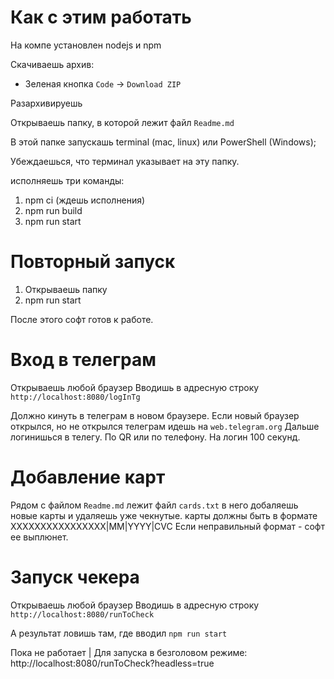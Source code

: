 # Как с этим работать

На компе установлен nodejs и npm

Скачиваешь архив:
* Зеленая кнопка `Code` -> `Download ZIP`

Разархивируешь

Открываешь папку, в которой лежит файл `Readme.md`

В этой папке запускашь terminal (mac, linux) или PowerShell (Windows);

Убеждаешься, что терминал указывает на эту папку.

исполняешь три команды:

1. npm ci (ждешь исполнения)
2. npm run build
3. npm run start

# Повторный запуск
1. Открываешь папку
2. npm run start

После этого софт готов к работе.

# Вход в телеграм
Открываешь любой браузер
Вводишь в адресную строку `http://localhost:8080/logInTg`

Должно кинуть в телеграм в новом браузере. Если новый браузер открылся, но не открылся телеграм идешь на `web.telegram.org`
Дальше логинишься в телегу. По QR или по телефону. На логин 100 секунд.

# Добавление карт
Рядом с файлом `Readme.md` лежит файл `cards.txt` в него добаляешь новые карты и удаляешь уже чекнутые.
карты должны быть в формате XXXXXXXXXXXXXXXX|MM|YYYY|CVC
Если неправильный формат - софт ее выплюнет.

# Запуск чекера
Открываешь любой браузер
Вводишь в адресную строку `http://localhost:8080/runToCheck`

А результат ловишь там, где вводил `npm run start`


Пока не работает | Для запуска в безголовом режиме: http://localhost:8080/runToCheck?headless=true